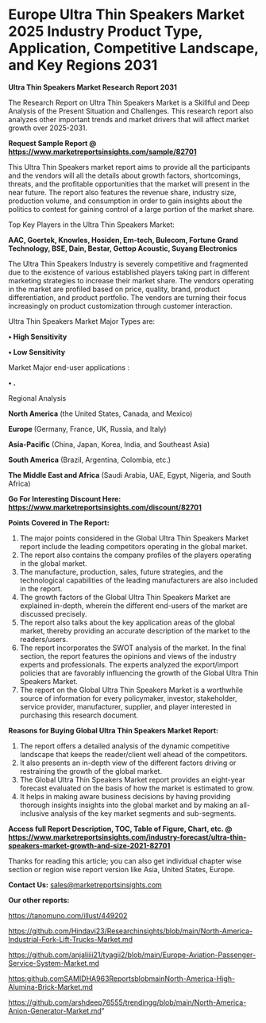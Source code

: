 # Europe Ultra Thin Speakers Market 2025 Industry Product Type, Application, Competitive Landscape, and Key Regions 2031

<strong>Ultra Thin Speakers Market Research Report 2031</strong>

The Research Report on Ultra Thin Speakers Market is a Skillful and Deep Analysis of the Present Situation and Challenges. This research report also analyzes other important trends and market drivers that will affect market growth over 2025-2031.

<strong>Request Sample Report @ <a href=https://www.marketreportsinsights.com/sample/82701>https://www.marketreportsinsights.com/sample/82701</a></strong>

This Ultra Thin Speakers market report aims to provide all the participants and the vendors will all the details about growth factors, shortcomings, threats, and the profitable opportunities that the market will present in the near future. The report also features the revenue share, industry size, production volume, and consumption in order to gain insights about the politics to contest for gaining control of a large portion of the market share.

Top Key Players in the Ultra Thin Speakers Market:

<strong>AAC, Goertek, Knowles, Hosiden, Em-tech, Bulecom, Fortune Grand Technology, BSE, Dain, Bestar, Gettop Acoustic, Suyang Electronics</strong>

The Ultra Thin Speakers Industry is severely competitive and fragmented due to the existence of various established players taking part in different marketing strategies to increase their market share. The vendors operating in the market are profiled based on price, quality, brand, product differentiation, and product portfolio. The vendors are turning their focus increasingly on product customization through customer interaction.

Ultra Thin Speakers Market Major Types are:

<strong>• High Sensitivity

• Low Sensitivity</strong>

Market Major end-user applications :

<strong>• .</strong>

Regional Analysis

</u><strong><b>North America</b></strong> (the United States, Canada, and Mexico)

<strong><b>Europe </b></strong>(Germany, France, UK, Russia, and Italy)

<strong><b>Asia-Pacific</b></strong> (China, Japan, Korea, India, and Southeast Asia)

<strong><b>South America</b></strong> (Brazil, Argentina, Colombia, etc.)

<strong><b>The Middle East and Africa</b></strong> (Saudi Arabia, UAE, Egypt, Nigeria, and South Africa)

<strong>Go For Interesting Discount Here: <a href=https://www.marketreportsinsights.com/discount/82701>https://www.marketreportsinsights.com/discount/82701</a></strong>

<strong>Points Covered in The Report:</strong>
<ol>
  <li>The major points considered in the Global Ultra Thin Speakers Market report include the leading competitors operating in the global market.</li>
  <li>The report also contains the company profiles of the players operating in the global market.</li>
  <li>The manufacture, production, sales, future strategies, and the technological capabilities of the leading manufacturers are also included in the report.</li>
  <li>The growth factors of the Global Ultra Thin Speakers Market are explained in-depth, wherein the different end-users of the market are discussed precisely.</li>
  <li>The report also talks about the key application areas of the global market, thereby providing an accurate description of the market to the readers/users.</li>
  <li>The report incorporates the SWOT analysis of the market. In the final section, the report features the opinions and views of the industry experts and professionals. The experts analyzed the export/import policies that are favorably influencing the growth of the Global Ultra Thin Speakers Market.</li>
  <li>The report on the Global Ultra Thin Speakers Market is a worthwhile source of information for every policymaker, investor, stakeholder, service provider, manufacturer, supplier, and player interested in purchasing this research document.</li>
</ol>
<strong>Reasons for Buying Global Ultra Thin Speakers Market Report:</strong>

<ol>
  <li>The report offers a detailed analysis of the dynamic competitive landscape that keeps the reader/client well ahead of the competitors.</li>
  <li>It also presents an in-depth view of the different factors driving or restraining the growth of the global market.</li>
  <li>The Global Ultra Thin Speakers Market report provides an eight-year forecast evaluated on the basis of how the market is estimated to grow.</li>
  <li>It helps in making aware business decisions by having providing thorough insights insights into the global market and by making an all-inclusive analysis of the key market segments and sub-segments.</li>
</ol>
<strong>Access full Report Description, TOC, Table of Figure, Chart, etc. @ <a href=https://www.marketreportsinsights.com/industry-forecast/ultra-thin-speakers-market-growth-and-size-2021-82701>https://www.marketreportsinsights.com/industry-forecast/ultra-thin-speakers-market-growth-and-size-2021-82701</a></strong>


Thanks for reading this article; you can also get individual chapter wise section or region wise report version like Asia, United States, Europe.

<strong>Contact Us:</strong>
sales@marketreportsinsights.com

<strong>Our other reports:</strong>

<a href=https://tanomuno.com/illust/449202>https://tanomuno.com/illust/449202</a>

<a href=https://github.com/Hindavi23/Researchinsights/blob/main/North-America-Industrial-Fork-Lift-Trucks-Market.md>https://github.com/Hindavi23/Researchinsights/blob/main/North-America-Industrial-Fork-Lift-Trucks-Market.md</a>

<a href=https://github.com/anjaliiii21/tyagii2/blob/main/Europe-Aviation-Passenger-Service-System-Market.md>https://github.com/anjaliiii21/tyagii2/blob/main/Europe-Aviation-Passenger-Service-System-Market.md</a>

<a href=https:github.comSAMIDHA963ReportsblobmainNorth-America-High-Alumina-Brick-Market.md>https:github.comSAMIDHA963ReportsblobmainNorth-America-High-Alumina-Brick-Market.md</a>

<a href=https://github.com/arshdeep76555/trendingg/blob/main/North-America-Anion-Generator-Market.md>https://github.com/arshdeep76555/trendingg/blob/main/North-America-Anion-Generator-Market.md</a>"

